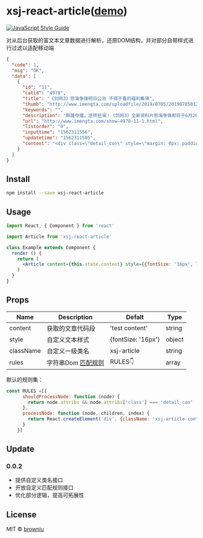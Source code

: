 # xsj-react-article([demo](https://xfeteam.github.io/xsj-react-article/))

> 

[![JavaScript Style Guide](https://img.shields.io/badge/code_style-standard-brightgreen.svg)](https://standardjs.com)

对从后台获取的富文本文章数据进行解析，还原DOM结构，并对部分自带样式进行过滤以适配移动端

```json
{
  "code": 1,
  "msg": "OK",
  "data": [
    {
      "id": "11",
      "catid": "4978",
      "title": "《剑网3》怒海争锋明日公测 不得不看的福利集锦",
      "thumb": "http://www.imengta.com/uploadfile/2019/0705/20190705032625680.jpg",
      "keywords": "",
      "description": "群雄夺擂，逆转狂澜！《剑网3》全新资料片怒海争锋即将于6月20日正式公测！全新地图鲲鹏岛满载9段剧情动画；12位全新NPC登上江湖舞台；海岛",
      "url": "http://www.imengta.com/show-4978-11-1.html",
      "listorder": "0",
      "inputtime": "1562311556",
      "updatetime": "1562311585",
      "content": "<div class=\"detail_con\" style=\"margin: 0px; padding: 0.05208rem 0px 0.18229rem; overflow: hidden; width: 656.25px; line-height: 0.13542rem; color: rgb(85, 85, 85); font-size: 10.2088px; 鹤梦套江湖套限时免图谱，附赠80-20外装折扣券明日开启；积分兑换代金券；充消五档奖励回馈，奇趣坐骑高跷搞怪来袭，3倍积分7天限时回馈；回归账号领点卡等七大福利回馈广大侠士。剑网3》全新资料片&ldquo;怒海争锋&rdquo;将于明日正式公测，诚邀侠士前往，共同书写东海新篇章！</p>\r\n<p style=\"text-indent: 2em;\">《剑网3》官方网站 jx3.xoyo.com</p>\r\n<div>&nbsp;</div>\r\n</div>\r\n<p>&nbsp;</p>\r\n..."
    }
  ]
}
```



## Install

```bash
npm install --save xsj-react-article
```

## Usage

```jsx
import React, { Component } from 'react'

import Article from 'xsj-react-article'

class Example extends Component {
  render () {
    return (
      <Article content={this.state.content} style={{fontSize: '16px', lineHeight: '24px'}} />
    )
  }
}
```
## Props

| Name    | Description      | Defalt    | Type   |
| ------- | ---------------- | --------- | ------ |
| content | 获取的文章代码段 | 'test content' | string |
| style   | 自定义文本样式   | {fontSize: '16px'} | object |
| className | 自定义一级类名 | xsj-article | string |
| rules | 字符串Dom [匹配规则](https://github.com/mikenikles/html-to-react) | RULES👇 | array |

默认的规则集：

```jsx
const RULES =[{
      shouldProcessNode: function (node) {
        return node.attribs && node.attribs['class'] === 'detail_con'
      },
      processNode: function (node, children, index) {
        return React.createElement('div', {className: 'xsj-article-content', key: index}, children)
      }
    }]
```

## Update

### 0.0.2

* 提供自定义类名接口
* 开放自定义匹配规则接口
* 优化部分逻辑，提高可拓展性

## License

MIT © [browniu](https://github.com/browniu)
